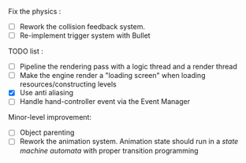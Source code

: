 Fix the physics :

- [ ] Rework the collision feedback system. 
- [ ] Re-implement trigger system with Bullet

TODO list : 

- [ ] Pipeline the rendering pass with a logic thread and a render thread
- [ ] Make the engine render a "loading screen" when loading resources/constructing levels
- [x] Use anti aliasing
- [ ] Handle hand-controller event via the Event Manager

Minor-level improvement:

- [ ] Object parenting
- [ ] Rework the animation system. Animation state should run in a *state machine automata* with proper transition programming 
